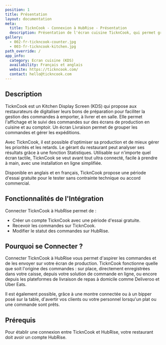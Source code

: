 ```yaml
---
position: 1
title: Présentation
layout: documentation
meta:
  title: TicknCook - Connexion à HubRise - Présentation
  description: Présentation de l'écran cuisine TicknCook, qui permet grâce à sa connexion HubRise de recevoir les commandes depuis les principaux canaux de vente utilisés en restauration.
gallery:
  - 002-fr-tickncook-counter.jpg
  - 003-fr-tickncook-kitchen.jpg
path_override: /
app_info:
  category: Ecran cuisine (KDS)
  availability: Français et anglais
  website: https://tickncook.com/
  contact: hello@tickncook.com
---
```


## Description

TicknCook est un Kitchen Display Screen (KDS) qui propose aux restaurateurs de digitaliser leurs bons de préparation pour faciliter la gestion des commandes à emporter, à livrer et en salle. Elle permet l'affichage et le suivi des commandes sur des écrans de production en cuisine et au comptoir. Un écran Livraison permet de grouper les commandes et gérer les expéditions.

Avec TicknCook, il est possible d'optimiser sa production et de mieux gérer les priorités et les retards. Le gérant du restaurant peut analyser ses résultats grâce à une fonction Statistiques. Utilisable sur n'importe quel écran tactile, TicknCook se veut avant tout ultra connecté, facile à prendre à main, avec une installation en ligne simplifiée.

Disponible en anglais et en français, TicknCook propose une période d'essai gratuite pour le tester sans contrainte technique ou accord commercial.

## Fonctionnalités de l'Intégration

Connecter TicknCook à HubRise permet de :

- Créer un compte TicknCook avec une période d'essai gratuite.
- Recevoir les commandes sur TicknCook.
- Modifier le statut des commandes sur HubRise.

## Pourquoi se Connecter ?

Connecter TicknCook à HubRise vous permet d'aspirer les commandes et de les envoyer sur votre écran de production. TicknCook fonctionne quelle que soit l'origine des commandes : sur place, directement enregistrées dans votre caisse, depuis votre solution de commande en ligne, ou encore depuis les plateformes de livraison de repas à domicile comme Deliveroo et Uber Eats.

Il est également possible, grâce à une montre connectée ou à un bipper posé sur la table, d'avertir vos clients ou votre personnel lorsqu'un plat ou une commande sont prêts.

## Prérequis

Pour établir une connexion entre TicknCook et HubRise, votre restaurant doit avoir un compte HubRise.
